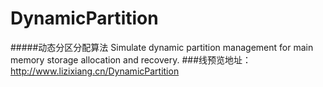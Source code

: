 # DynamicPartition
#####动态分区分配算法     Simulate dynamic partition management for main memory storage allocation and recovery.
###线预览地址：http://www.lizixiang.cn/DynamicPartition